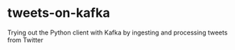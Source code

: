 # tweets-on-kafka
Trying out the Python client with Kafka by ingesting and processing tweets from Twitter
